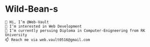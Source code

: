 # Wild-Bean-s


    👋 Hi, I’m @Web-Vault
    👀 I’m interested in Web Development
    🌱 I’m currently persuing Diploma in Computer-Enigneering from RK University
    📫 Reach me via web.vault0516@gmail.com


